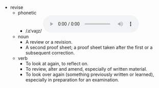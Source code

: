 - revise
	- phonetic
		- /ɹɪˈvaɪ̯z/
		  <audio controls><source src="https://api.dictionaryapi.dev/media/pronunciations/en/revise-au.mp3"></audio>
	- noun
		- A review or a revision.
		- A second proof sheet; a proof sheet taken after the first or a subsequent correction.
	- verb
		- To look at again, to reflect on.
		- To review, alter and amend, especially of written material.
		- To look over again (something previously written or learned), especially in preparation for an examination.